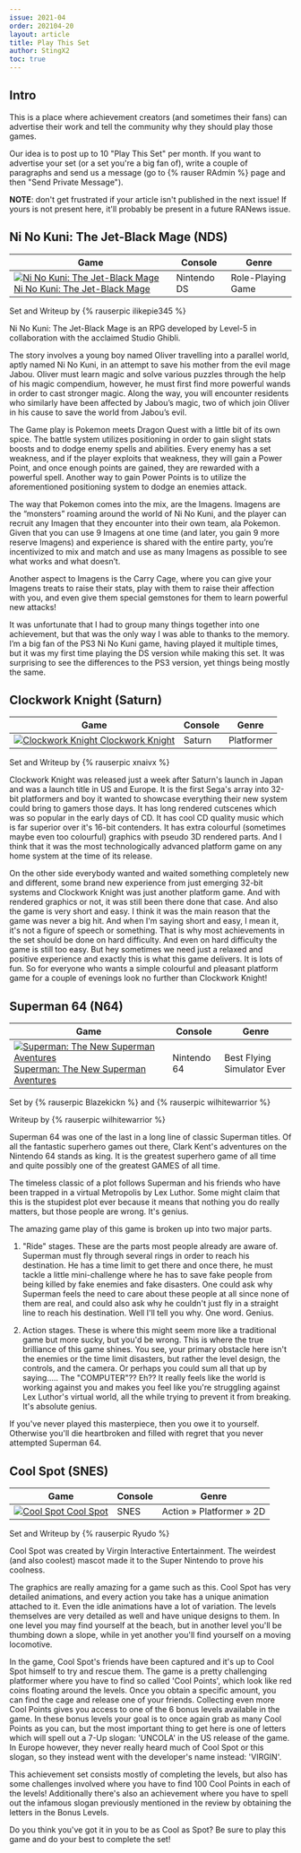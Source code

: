 ```yaml
---
issue: 2021-04
order: 202104-20
layout: article
title: Play This Set
author: StingX2
toc: true
---
```


## Intro

This is a place where achievement creators (and sometimes their fans) can advertise their work and tell the community why they should play those games.

Our idea is to post up to 10 "Play This Set" per month. If you want to advertise your set (or a set you're a big fan of), write a couple of paragraphs and send us a message (go to {% rauser RAdmin %} page and then "Send Private Message").

**NOTE**: don't get frustrated if your article isn't published in the next issue! If yours is not present here, it'll probably be present in a future RANews issue.


## Ni No Kuni: The Jet-Black Mage (NDS)

| Game | Console | Genre | 
|------|---------|-------| 
| <a class="gameicon-link" href="https://retroachievements.org/game/3871" target="_blank" rel="noopener"> <img class="gameicon" src="https://retroachievements.org/Images/040509.png" alt="Ni No Kuni: The Jet-Black Mage"> <span>Ni No Kuni: The Jet-Black Mage</span></a> | Nintendo DS | Role-Playing Game |

Set and Writeup by {% rauserpic ilikepie345 %}

Ni No Kuni: The Jet-Black Mage is an RPG developed by Level-5 in collaboration with the acclaimed Studio Ghibli. 

The story involves a young boy named Oliver travelling into a parallel world, aptly named Ni No Kuni, in an attempt to save his mother from the evil mage Jabou. Oliver must learn magic and solve various puzzles through the help of his magic compendium, however, he must first find more powerful wands in order to cast stronger magic. Along the way, you will encounter residents who similarly have been affected by Jabou’s magic, two of which join Oliver in his cause to save the world from Jabou’s evil.

The Game play is Pokemon meets Dragon Quest with a little bit of its own spice. The battle system utilizes positioning in order to gain slight stats boosts and to dodge enemy spells and abilities. Every enemy has a set weakness, and if the player exploits that weakness, they will gain a Power Point, and once enough points are gained, they are rewarded with a powerful spell. Another way to gain Power Points is to utilize the aforementioned positioning system to dodge an enemies attack. 

The way that Pokemon comes into the mix, are the Imagens. Imagens are the “monsters” roaming around the world of Ni No Kuni, and the player can recruit any Imagen that they encounter into their own team, ala Pokemon. Given that you can use 9 Imagens at one time (and later, you gain 9 more reserve Imagens) and experience is shared with the entire party, you’re incentivized to mix and match and use as many Imagens as possible to see what works and what doesn’t. 

Another aspect to Imagens is the Carry Cage, where you can give your Imagens treats to raise their stats, play with them to raise their affection with you, and even give them special gemstones for them to learn powerful new attacks!

It was unfortunate that I had to group many things together into one achievement, but that was the only way I was able to thanks to the memory. I’m a big fan of the PS3 Ni No Kuni game, having played it multiple times, but it was my first time playing the DS version while making this set. It was surprising to see the differences to the PS3 version, yet things being mostly the same. 

## Clockwork Knight (Saturn)

| Game | Console | Genre | 
|------|---------|-------| 
| <a class="gameicon-link" href="https://retroachievements.org/game/14516" target="_blank" rel="noopener"> <img class="gameicon" src="https://retroachievements.org/Images/027395.png" alt="Clockwork Knight"> <span>Clockwork Knight</span></a> | Saturn | Platformer |

Set and Writeup by {% rauserpic xnaivx %}

Clockwork Knight was released just a week after Saturn's launch in Japan and was a launch title in US and Europe. It is the first Sega's array into 32-bit platformers and boy it wanted to showcase everything their new system could bring to gamers those days. It has long rendered cutscenes which was so popular in the early days of CD. It has cool CD quality music which is far superior over it's 16-bit contenders. It has extra colourful (sometimes maybe even too colourful) graphics with pseudo 3D rendered parts. And I think that it was the most technologically advanced platform game on any home system at the time of its release.

On the other side everybody wanted and waited something completely new and different, some brand new experience from just emerging 32-bit systems and Clockwork Knight was just another platform game. And with rendered graphics or not, it was still been there done that case. And also the game is very short and easy. I think it was the main reason that the game was never a big hit. And when I'm saying short and easy, I mean it, it's not a figure of speech or something. That is why most achievements in the set should be done on hard difficulty. And even on hard difficulty the game is still too easy. But hey sometimes we need just a relaxed and positive experience and exactly this is what this game delivers. It is lots of fun. So for everyone who wants a simple colourful and pleasant platform game for a couple of evenings look no further than Clockwork Knight!

## Superman 64 (N64)

| Game | Console | Genre | 
|------|---------|-------| 
| <a class="gameicon-link" href="https://retroachievements.org/game/10310" target="_blank" rel="noopener"> <img class="gameicon" src="https://retroachievements.org/Images/040255.png" alt="Superman: The New Superman Aventures"> <span>Superman: The New Superman Aventures</span></a> | Nintendo 64 | Best Flying Simulator Ever |

Set by {% rauserpic Blazekickn %} and {% rauserpic wilhitewarrior %}

Writeup by {% rauserpic wilhitewarrior %}

Superman 64 was one of the last in a long line of classic Superman titles. Of all the fantastic superhero games out there, Clark Kent's adventures on the Nintendo 64 stands as king. It is the greatest superhero game of all time and quite possibly one of the greatest GAMES of all time.

The timeless classic of a plot follows Superman and his friends who have been trapped in a virtual Metropolis by Lex Luthor. Some might claim that this is the stupidest plot ever because it means that nothing you do really matters, but those people are wrong. It's genius.

The amazing game play of this game is broken up into two major parts.

1. "Ride" stages. These are the parts most people already are aware of. Superman must fly through several rings in order to reach his destination. He has a time limit to get there and once there, he must tackle a little mini-challenge where he has to save fake people from being killed by fake enemies and fake disasters. One could ask why Superman feels the need to care about these people at all since none of them are real, and could also ask why he couldn't just fly in a straight line to reach his destination. Well I'll tell you why. One word. Genius.

2. Action stages. These is where this might seem more like a traditional game but more sucky, but you'd be wrong. This is where the true brilliance of this game shines. You see, your primary obstacle here isn't the enemies or the time limit disasters, but rather the level design, the controls, and the camera. Or perhaps you could sum all that up by saying..... The "COMPUTER"?? Eh?? It really feels like the world is working against you and makes you feel like you're struggling against Lex Luthor's virtual world, all the while trying to prevent it from breaking. It's absolute genius.

If you've never played this masterpiece, then you owe it to yourself. Otherwise you'll die heartbroken and filled with regret that you never attempted Superman 64.


## Cool Spot (SNES)

| Game | Console | Genre | 
|------|---------|-------| 
| <a class="gameicon-link" href="https://retroachievements.org/game/864" target="_blank" rel="noopener"> <img class="gameicon" src="https://retroachievements.org/Images/041449.png" alt="Cool Spot"> <span>Cool Spot</span></a> | SNES | Action » Platformer » 2D |

Set and Writeup by {% rauserpic Ryudo %}

Cool Spot was created by Virgin Interactive Entertainment. The weirdest (and also coolest) mascot made it to the Super Nintendo to prove his coolness. 
 
The graphics are really amazing for a game such as this. Cool Spot has very detailed animations, and every action you take has a unique animation attached to it. Even the idle animations have a lot of variation. The levels themselves are very detailed as well and have unique designs to them. In one level you may find yourself at the beach, but in another level you'll be thumbing down a slope, while in yet another you'll find yourself on a moving locomotive. 
 
In the game, Cool Spot's friends have been captured and it's up to Cool Spot himself to try and rescue them. The game is a pretty challenging platformer where you have to find so called 'Cool Points', which look like red coins floating around the levels. Once you obtain a specific amount, you can find the cage and release one of your friends. Collecting even more Cool Points gives you access to one of the 6 bonus levels available in the game. In these bonus levels your goal is to once again grab as many Cool Points as you can, but the most important thing to get here is one of letters which will spell out a 7-Up slogan: 'UNCOLA' in the US release of the game. In Europe however, they never really heard much of Cool Spot or this slogan, so they instead went with the developer's name instead: 'VIRGIN'.
 
This achievement set consists mostly of completing the levels, but also has some challenges involved where you have to find 100 Cool Points in each of the levels! Additionally there's also an achievement where you have to spell out the infamous slogan previously mentioned in the review by obtaining the letters in the Bonus Levels. 
 
Do you think you've got it in you to be as Cool as Spot? Be sure to play this game and do your best to complete the set!

